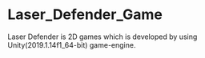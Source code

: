 # Laser_Defender_Game
Laser Defender is 2D games which is developed by using Unity(2019.1.14f1_64-bit) game-engine. 
